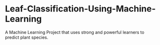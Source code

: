 # Leaf-Classification-Using-Machine-Learning
A Machine Learning Project that uses strong and powerful learners to predict plant species.
